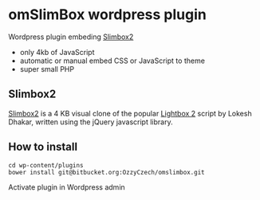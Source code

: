# omSlimBox wordpress plugin

Wordpress plugin embeding [Slimbox2](http://www.digitalia.be/software/slimbox)

- only 4kb of JavaScript
- automatic or manual embed CSS or JavaScript to theme
- super small PHP

## Slimbox2

[Slimbox2](http://www.digitalia.be/software/slimbox) is a 4 KB visual clone of the popular [Lightbox 2](http://lokeshdhakar.com/projects/lightbox2/) script by Lokesh Dhakar, written using the jQuery javascript library. 


## How to install

```
cd wp-content/plugins
bower install git@bitbucket.org:OzzyCzech/omslimbox.git
```

Activate plugin in Wordpress admin
